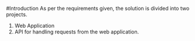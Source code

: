 #Introduction
As per the requirements given, the solution is divided into two projects.

1.  Web Application
2.  API for handling requests from the web application.
